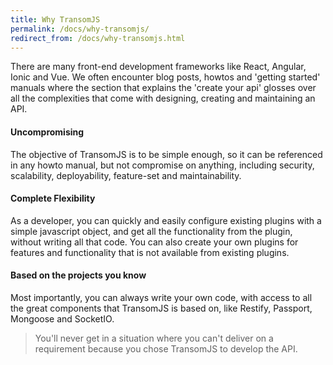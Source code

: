 ```yaml
---
title: Why TransomJS
permalink: /docs/why-transomjs/
redirect_from: /docs/why-transomjs.html
---
```


There are many front-end development frameworks like React, Angular, Ionic and Vue. We often encounter blog posts, howtos and 'getting started' manuals where the section that explains the 'create your api' glosses over all the complexities that come with designing, creating and maintaining an API. 

#### Uncompromising
The objective of TransomJS is to be simple enough, so it can be referenced in any howto manual, but not compromise on anything, including security, scalability, deployability, feature-set and maintainability. 


#### Complete Flexibility
As a developer, you can quickly and easily configure existing plugins with a simple javascript object, and get all the functionality from the plugin, without writing all that code. You can also create your own plugins for features and functionality that is not available from existing plugins. 

#### Based on the projects you know
Most importantly, you can always write your own code, with access to all the great components that TransomJS is based on, like Restify, Passport, Mongoose and SocketIO. 

> You'll never get in a situation where you can't deliver on a requirement because you chose TransomJS to develop the API.
